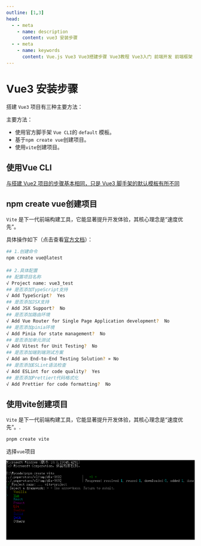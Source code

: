 ```yaml
---
outline: [1,3]
head:
  - - meta
    - name: description
      content: vue3 安装步骤
  - - meta
    - name: keywords
      content: Vue.js Vue3 Vue3搭建步骤 Vue3教程 Vue3入门 前端开发 前端框架 前端工程师
---
```



# Vue3 安装步骤

搭建 `Vue3` 项目有三种主要方法：

主要方法：

- 使用官方脚手架 `Vue CLI`的 `default` 模板。
- 基于`npm create vue`创建项目。
- 使用`vite`创建项目。


## 使用Vue CLI

[与搭建 Vue2 项目的步骤基本相同，只是 Vue3 脚手架的默认模板有所不同](/frontend/vue2/index)

## npm create vue创建项目

`Vite` 是下一代前端构建工具，它能显著提升开发体验，其核心理念是“速度优先”。

具体操作如下（点击查看[官方文档](https://cn.vuejs.org/guide/quick-start.html#creating-a-vue-application)）：

```bash
## 1.创建命令
npm create vue@latest

## 2.具体配置
## 配置项目名称
√ Project name: vue3_test
## 是否添加TypeScript支持
√ Add TypeScript?  Yes
## 是否添加JSX支持
√ Add JSX Support?  No
## 是否添加路由环境
√ Add Vue Router for Single Page Application development?  No
## 是否添加pinia环境
√ Add Pinia for state management?  No
## 是否添加单元测试
√ Add Vitest for Unit Testing?  No
## 是否添加端到端测试方案
√ Add an End-to-End Testing Solution? » No
## 是否添加ESLint语法检查
√ Add ESLint for code quality?  Yes
## 是否添加Prettiert代码格式化
√ Add Prettier for code formatting?  No
```

## 使用vite创建项目

`Vite` 是下一代前端构建工具，它能显著提升开发体验，其核心理念是“速度优先”。.

```bash
pnpm create vite
```
选择`vue`项目

![vite-create](./imgs/vite_create_vue.png)

